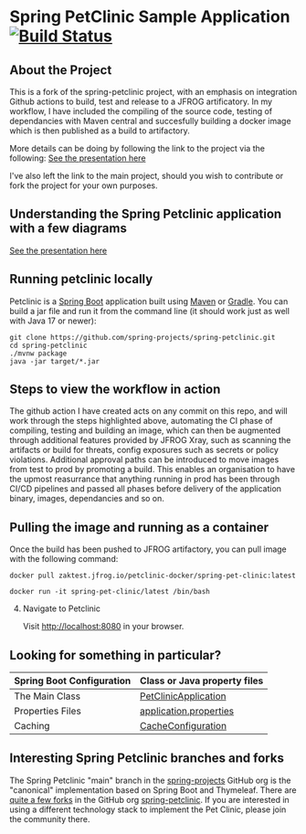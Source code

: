 # Spring PetClinic Sample Application [![Build Status](https://github.com/spring-projects/spring-petclinic/actions/workflows/maven-build.yml/badge.svg)](https://github.com/spring-projects/spring-petclinic/actions/workflows/maven-build.yml)


## About the Project

This is a fork of the spring-petclinic project, with an emphasis on integration Github actions to build, test and release to a JFROG artificatory. In my workflow, I have included the compiling of the source code, testing of dependancies with Maven central and succesfully building a docker image which is then published as a build to artifactory. 

More details can be doing by following the link to the project via the following:  <a href="https://speakerdeck.com/michaelisvy/spring-petclinic-sample-application">See the presentation here</a>

I've also left the link to the main project, should you wish to contribute or fork the project for your own purposes.


## Understanding the Spring Petclinic application with a few diagrams
<a href="https://speakerdeck.com/michaelisvy/spring-petclinic-sample-application">See the presentation here</a>

## Running petclinic locally
Petclinic is a [Spring Boot](https://spring.io/guides/gs/spring-boot) application built using [Maven](https://spring.io/guides/gs/maven/) or [Gradle](https://spring.io/guides/gs/gradle/). You can build a jar file and run it from the command line (it should work just as well with Java 17 or newer):


```
git clone https://github.com/spring-projects/spring-petclinic.git
cd spring-petclinic
./mvnw package
java -jar target/*.jar
```

## Steps to view the workflow in action

The github action I have created acts on any commit on this repo, and will work through the steps highlighted above, automating the CI phase of compiling, testing and building an image, which can then be augmented through additional features provided by JFROG Xray, such as scanning the artifacts or build for threats, config exposures such as secrets or policy violations. Additional approval paths can be introduced to move images from test to prod by promoting a build. This enables an organisation to have the upmost reasurrance that anything running in prod has been through CI/CD pipelines and passed all phases before delivery of the application binary, images, dependancies and so on. 


## Pulling the image and running as a container

Once the build has been pushed to JFROG artifactory, you can pull image with the following command: 

```
docker pull zaktest.jfrog.io/petclinic-docker/spring-pet-clinic:latest

```

```
docker run -it spring-pet-clinic/latest /bin/bash

```


4) Navigate to Petclinic

    Visit [http://localhost:8080](http://localhost:8080) in your browser.


## Looking for something in particular?

|Spring Boot Configuration | Class or Java property files  |
|--------------------------|---|
|The Main Class | [PetClinicApplication](https://github.com/spring-projects/spring-petclinic/blob/main/src/main/java/org/springframework/samples/petclinic/PetClinicApplication.java) |
|Properties Files | [application.properties](https://github.com/spring-projects/spring-petclinic/blob/main/src/main/resources) |
|Caching | [CacheConfiguration](https://github.com/spring-projects/spring-petclinic/blob/main/src/main/java/org/springframework/samples/petclinic/system/CacheConfiguration.java) |

## Interesting Spring Petclinic branches and forks

The Spring Petclinic "main" branch in the [spring-projects](https://github.com/spring-projects/spring-petclinic)
GitHub org is the "canonical" implementation based on Spring Boot and Thymeleaf. There are
[quite a few forks](https://spring-petclinic.github.io/docs/forks.html) in the GitHub org
[spring-petclinic](https://github.com/spring-petclinic). If you are interested in using a different technology stack to implement the Pet Clinic, please join the community there.


